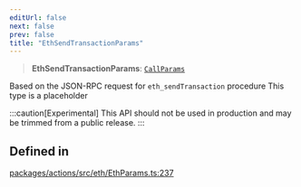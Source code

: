 ```yaml
---
editUrl: false
next: false
prev: false
title: "EthSendTransactionParams"
---
```


> **EthSendTransactionParams**: [`CallParams`](/reference/tevm/actions/type-aliases/callparams/)

Based on the JSON-RPC request for `eth_sendTransaction` procedure
This type is a placeholder

:::caution[Experimental]
This API should not be used in production and may be trimmed from a public release.
:::

## Defined in

[packages/actions/src/eth/EthParams.ts:237](https://github.com/qbzzt/tevm-monorepo/blob/main/packages/actions/src/eth/EthParams.ts#L237)
